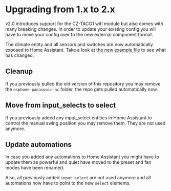 # Upgrading from 1.x to 2.x

v2.0 introduces support for the CZ-TACG1 wifi module but also comes with many breaking changes. In order to update your existing config you will have to move your config over to the new external component format.

The climate entity and all sensors and switches are now automatically exposed to Home Assistant.
Take a look at [the new example file](panasonic_ac.yaml.example) to see what has changed.

## Cleanup

If you previously pulled the old version of this repository you may remove the `esphome-panasonic-ac` folder, the repo gets pulled automatically now.

## Move from input_selects to select

If you previously added any input_select entities in Home Assistant to control the manual swing position you may remove them. They are not used anymore.

## Update automations

In case you added any automations to Home Assistant you might have to update them as powerful and quiet have moved to the preset and fan modes have been renamed.

Also, all previously added `input_select` are not used anymore and all automations now have to point to the new `select` elements.
